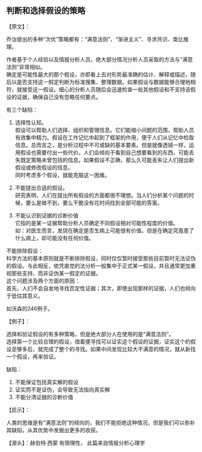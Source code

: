 ## 判断和选择假设的策略

【原文】：

乔治提出的多种“次优”策略都有：“满意法则”、“渐进主义”、寻求共识、类比推理。

作者基于个人经验以及情报分析人员，绝大部分情况分析人员采取的方法与”满意法则“非常相似。  
确定是可能性最大的那个假设，亦即看上去对形势最准确的估计、解释或描述，随后以是否支持这一假定判断为标准搜集、整理数据。如果假设与数据能够合理地相符，就接受这一假设。细心的分析人员随后会迅速检查一些其他假设和不支持该假设的证据，确保自己没有忽略任何要点。  

有三个缺陷：  
1. 选择性认知。  
假设可以帮助人们选择、组织和管理信息。它们能缩小问题的范围，帮助人员有效集中精力。假设在工作记忆中起到了框架的作用，便于人们从记忆中检取信息。总而言之，是分析过程中不可或缺的基本要素。但是就像透镜一样，运用假设也需要付出一些代价。人们会倾向于看到自己想要看到的东西，可能丢失既定策略未曾包括的信息。如果假设不正确，那么久可能丢失让人们提出新假设或修改假设的信息。  
同时考虑多个假设，就能克服这一困难。  

2. 不能提出合适的假设。  
研究表明，人们在提出所有假设的方面都很不理想。当人们分析某个问题的时候，要么是做不到，要么干脆没有花时间找到全部可能的答案。  

3. 不能认识到证据的诊断价值  
它指的是某一证据帮助分析人员确定不同假设相对可能性程度的价值。  
如：对医生而言，发烧在确定是否生病上可能很有价值，但是在确定究竟患了什么病上，却可能没有任何价值。

不能排除假设：  
科学方法的基本原则就是不断排除假设，同时仅仅暂时接受那些目前暂时无法证伪的假设。与此相反，依凭直觉的法分析一般集中于正式某一假设，并且通常更加重视那些支持、而非证伪某一假定的证据。  
这个问题涉及两个方面的原因：  
首先，人们不会自发地寻找否定性证据；其次，即使出现那样的证据，人们也倾向于低估其意义。

如沃森的246例子。


【例子】：

选择和验证假设的有多种策略，但是绝大部分人在使用的是“满意法则”。  
选择第一个比较合理的假设，借着便寻找可以证实这个假设的证据，证实这个的假设足够多后，就完成了整个的寻找。如果中间发现比较大不满意的情况，就从新找一个假设，再来验证。

缺陷：  
1. 不能保证包括真实解的假设
2. 证实而不是证伪，会导致无法指向真实解
3. 不能分清证据的诊断价值

【启示】：

人类的思维是有“满意法则”的倾向的，我们不能拒绝这种情况，但是我们可以弥补其缺陷，从其优势中发掘出更多的收获。

【源头】：赫伯特·西蒙 有限理性，
此篇来自情报分析心理学
